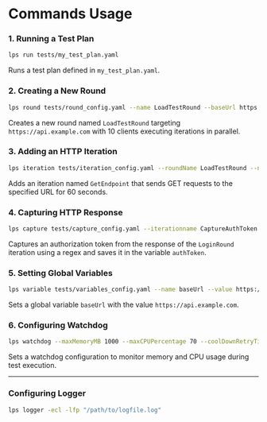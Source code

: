 
# Commands Usage

### 1. Running a Test Plan
```bash
lps run tests/my_test_plan.yaml
```
Runs a test plan defined in `my_test_plan.yaml`.

### 2. Creating a New Round
```bash
lps round tests/round_config.yaml --name LoadTestRound --baseUrl https://api.example.com --numberofclients 10 --runinparallel
```
Creates a new round named `LoadTestRound` targeting `https://api.example.com` with 10 clients executing iterations in parallel.

### 3. Adding an HTTP Iteration
```bash
lps iteration tests/iteration_config.yaml --roundName LoadTestRound --name GetEndpoint --url https://api.example.com/resource --method GET --iterationMode D --duration 60
```
Adds an iteration named `GetEndpoint` that sends GET requests to the specified URL for 60 seconds.

### 4. Capturing HTTP Response
```bash
lps capture tests/capture_config.yaml --iterationname CaptureAuthToken --roundName LoginRound --to authToken --regex "\bBearer\s.+\b"
```
Captures an authorization token from the response of the `LoginRound` iteration using a regex and saves it in the variable `authToken`.

### 5. Setting Global Variables
```bash
lps variable tests/variables_config.yaml --name baseUrl --value https://api.example.com
```
Sets a global variable `baseUrl` with the value `https://api.example.com`.

### 6. Configuring Watchdog
```bash
lps watchdog --maxMemoryMB 1000 --maxCPUPercentage 70 --coolDownRetryTimeInSeconds 2
```
Sets a watchdog configuration to monitor memory and CPU usage during test execution.

---
### Configuring Logger
```bash
lps logger -ecl -lfp "/path/to/logfile.log"
```